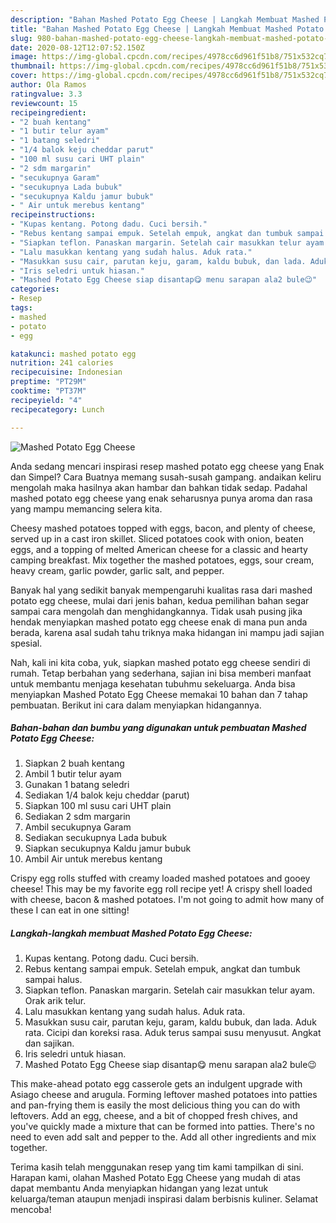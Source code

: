 ```yaml
---
description: "Bahan Mashed Potato Egg Cheese | Langkah Membuat Mashed Potato Egg Cheese Yang Paling Enak"
title: "Bahan Mashed Potato Egg Cheese | Langkah Membuat Mashed Potato Egg Cheese Yang Paling Enak"
slug: 980-bahan-mashed-potato-egg-cheese-langkah-membuat-mashed-potato-egg-cheese-yang-paling-enak
date: 2020-08-12T12:07:52.150Z
image: https://img-global.cpcdn.com/recipes/4978cc6d961f51b8/751x532cq70/mashed-potato-egg-cheese-foto-resep-utama.jpg
thumbnail: https://img-global.cpcdn.com/recipes/4978cc6d961f51b8/751x532cq70/mashed-potato-egg-cheese-foto-resep-utama.jpg
cover: https://img-global.cpcdn.com/recipes/4978cc6d961f51b8/751x532cq70/mashed-potato-egg-cheese-foto-resep-utama.jpg
author: Ola Ramos
ratingvalue: 3.3
reviewcount: 15
recipeingredient:
- "2 buah kentang"
- "1 butir telur ayam"
- "1 batang seledri"
- "1/4 balok keju cheddar parut"
- "100 ml susu cari UHT plain"
- "2 sdm margarin"
- "secukupnya Garam"
- "secukupnya Lada bubuk"
- "secukupnya Kaldu jamur bubuk"
- " Air untuk merebus kentang"
recipeinstructions:
- "Kupas kentang. Potong dadu. Cuci bersih."
- "Rebus kentang sampai empuk. Setelah empuk, angkat dan tumbuk sampai halus."
- "Siapkan teflon. Panaskan margarin. Setelah cair masukkan telur ayam. Orak arik telur."
- "Lalu masukkan kentang yang sudah halus. Aduk rata."
- "Masukkan susu cair, parutan keju, garam, kaldu bubuk, dan lada. Aduk rata. Cicipi dan koreksi rasa. Aduk terus sampai susu menyusut. Angkat dan sajikan."
- "Iris seledri untuk hiasan."
- "Mashed Potato Egg Cheese siap disantap😋 menu sarapan ala2 bule😉"
categories:
- Resep
tags:
- mashed
- potato
- egg

katakunci: mashed potato egg 
nutrition: 241 calories
recipecuisine: Indonesian
preptime: "PT29M"
cooktime: "PT37M"
recipeyield: "4"
recipecategory: Lunch

---
```



![Mashed Potato Egg Cheese](https://img-global.cpcdn.com/recipes/4978cc6d961f51b8/751x532cq70/mashed-potato-egg-cheese-foto-resep-utama.jpg)

Anda sedang mencari inspirasi resep mashed potato egg cheese yang Enak dan Simpel? Cara Buatnya memang susah-susah gampang. andaikan keliru mengolah maka hasilnya akan hambar dan bahkan tidak sedap. Padahal mashed potato egg cheese yang enak seharusnya punya aroma dan rasa yang mampu memancing selera kita.

Cheesy mashed potatoes topped with eggs, bacon, and plenty of cheese, served up in a cast iron skillet. Sliced potatoes cook with onion, beaten eggs, and a topping of melted American cheese for a classic and hearty camping breakfast. Mix together the mashed potatoes, eggs, sour cream, heavy cream, garlic powder, garlic salt, and pepper.

Banyak hal yang sedikit banyak mempengaruhi kualitas rasa dari mashed potato egg cheese, mulai dari jenis bahan, kedua pemilihan bahan segar sampai cara mengolah dan menghidangkannya. Tidak usah pusing jika hendak menyiapkan mashed potato egg cheese enak di mana pun anda berada, karena asal sudah tahu triknya maka hidangan ini mampu jadi sajian spesial.


Nah, kali ini kita coba, yuk, siapkan mashed potato egg cheese sendiri di rumah. Tetap berbahan yang sederhana, sajian ini bisa memberi manfaat untuk membantu menjaga kesehatan tubuhmu sekeluarga. Anda bisa menyiapkan Mashed Potato Egg Cheese memakai 10 bahan dan 7 tahap pembuatan. Berikut ini cara dalam menyiapkan hidangannya.

<!--inarticleads1-->

##### Bahan-bahan dan bumbu yang digunakan untuk pembuatan Mashed Potato Egg Cheese:

1. Siapkan 2 buah kentang
1. Ambil 1 butir telur ayam
1. Gunakan 1 batang seledri
1. Sediakan 1/4 balok keju cheddar (parut)
1. Siapkan 100 ml susu cari UHT plain
1. Sediakan 2 sdm margarin
1. Ambil secukupnya Garam
1. Sediakan secukupnya Lada bubuk
1. Siapkan secukupnya Kaldu jamur bubuk
1. Ambil  Air untuk merebus kentang


Crispy egg rolls stuffed with creamy loaded mashed potatoes and gooey cheese! This may be my favorite egg roll recipe yet! A crispy shell loaded with cheese, bacon &amp; mashed potatoes. I&#39;m not going to admit how many of these I can eat in one sitting! 

<!--inarticleads2-->

##### Langkah-langkah membuat Mashed Potato Egg Cheese:

1. Kupas kentang. Potong dadu. Cuci bersih.
1. Rebus kentang sampai empuk. Setelah empuk, angkat dan tumbuk sampai halus.
1. Siapkan teflon. Panaskan margarin. Setelah cair masukkan telur ayam. Orak arik telur.
1. Lalu masukkan kentang yang sudah halus. Aduk rata.
1. Masukkan susu cair, parutan keju, garam, kaldu bubuk, dan lada. Aduk rata. Cicipi dan koreksi rasa. Aduk terus sampai susu menyusut. Angkat dan sajikan.
1. Iris seledri untuk hiasan.
1. Mashed Potato Egg Cheese siap disantap😋 menu sarapan ala2 bule😉


This make-ahead potato egg casserole gets an indulgent upgrade with Asiago cheese and arugula. Forming leftover mashed potatoes into patties and pan-frying them is easily the most delicious thing you can do with leftovers. Add an egg, cheese, and a bit of chopped fresh chives, and you&#39;ve quickly made a mixture that can be formed into patties. There&#39;s no need to even add salt and pepper to the. Add all other ingredients and mix together. 

Terima kasih telah menggunakan resep yang tim kami tampilkan di sini. Harapan kami, olahan Mashed Potato Egg Cheese yang mudah di atas dapat membantu Anda menyiapkan hidangan yang lezat untuk keluarga/teman ataupun menjadi inspirasi dalam berbisnis kuliner. Selamat mencoba!
